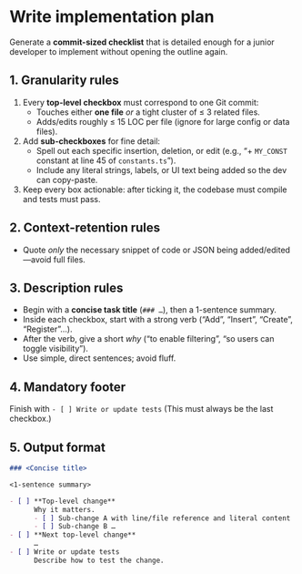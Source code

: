# Write implementation plan
Generate a **commit-sized checklist** that is detailed enough for a junior developer to implement without opening the outline again.

## 1. Granularity rules
1. Every **top-level checkbox** must correspond to one Git commit:
   - Touches either **one file** *or* a tight cluster of ≤ 3 related files.
   - Adds/edits roughly ≤ 15 LOC per file (ignore for large config or data files).
2. Add **sub-checkboxes** for fine detail:
   - Spell out each specific insertion, deletion, or edit (e.g., “+ `MY_CONST` constant at line 45 of `constants.ts`”).
   - Include any literal strings, labels, or UI text being added so the dev can copy-paste.
3. Keep every box actionable: after ticking it, the codebase must compile and tests must pass.

## 2. Context-retention rules
- Quote *only* the necessary snippet of code or JSON being added/edited—avoid full files.

## 3. Description rules
- Begin with a **concise task title** (`### …`), then a 1-sentence summary.
- Inside each checkbox, start with a strong verb (“Add”, “Insert”, “Create”, “Register”…).
- After the verb, give a short *why* (“to enable filtering”, “so users can toggle visibility”).
- Use simple, direct sentences; avoid fluff.

## 4. Mandatory footer
Finish with
`- [ ] Write or update tests`
(This must always be the last checkbox.)

## 5. Output format
```md
### <Concise title>

<1-sentence summary>

- [ ] **Top-level change**
      Why it matters.
      - [ ] Sub-change A with line/file reference and literal content
      - [ ] Sub-change B …
- [ ] **Next top-level change**
      …
- [ ] Write or update tests
      Describe how to test the change.
```